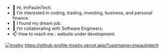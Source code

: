 - 👋 Hi, ImPaulinTech.
- 👀 I’m interested in coding, trading, investing, business, and personal finance.
- 🌱 I found my dream job.
- 💞️ I’m collaborating with Software Engineers.
- 📫 How to reach me : website under development.

[![trophy](https://github-profile-trophy.vercel.app/?username=impaulintech&theme=kimbie_dark)](https://github.com/ryo-ma/github-profile-trophy)
https://github-profile-trophy.vercel.app/?username=impaulintech
